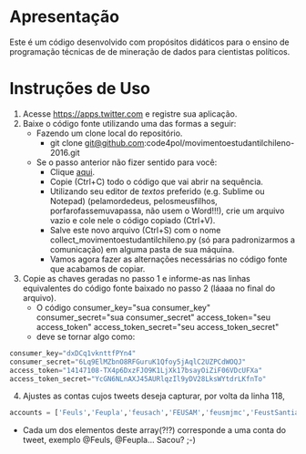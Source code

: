# Apresentação

Este é um código desenvolvido com propósitos didáticos para o ensino de programação técnicas de de mineração de dados para cientistas políticos. 

# Instruções de Uso

1. Acesse https://apps.twitter.com e registre sua aplicação.
2. Baixe o código fonte utilizando uma das formas a seguir:
   * Fazendo um clone local do repositório. 
     * git clone git@github.com:code4pol/movimentoestudantilchileno-2016.git
   * Se o passo anterior não fizer sentido para você:
     * Clique [aqui](https://raw.githubusercontent.com/code4pol/movimentoestudantilchileno-2016/master/collect_movimentoestudantilchileno.py).
     * Copie (Ctrl+C) todo o código que vai abrir na sequência.
     * Utilizando seu editor de *textos* preferido (e.g. Sublime ou Notepad) (pelamordedeus, pelosmeusfilhos, porfarofassemuvapassa, não usem o Word!!!), crie um arquivo vazio e cole nele o código copiado (Ctrl+V).
     * Salve este novo arquivo (Ctrl+S) com o nome collect_movimentoestudantilchileno.py (só para padronizarmos a comunicação) em alguma pasta de sua máquina.
     * Vamos agora fazer as alternações necessárias no código fonte que acabamos de copiar.
3. Copie as chaves geradas no passo 1 e informe-as nas linhas equivalentes do código fonte baixado no passo 2 (láaaa no final do arquivo).
   * O código
        consumer_key="sua consumer_key"
        consumer_secret="sua consumer_secret"
        access_token="seu access_token"
        access_token_secret="seu access_token_secret" 
   * deve se tornar algo como:
```python
consumer_key="dxDCq1vknttfPYn4"
consumer_secret="6Lq9ElMZbnO8RFGuruK1Qfoy5jAqlC2UZPCdWOQJ"
access_token="14147108-TX4p6DxzFJO9K1LjXk17bsayOiZiF06VDcUFXa"
access_token_secret="YcGN6NLnAXJ45AURlqzIl9yDV28LksWYtdrLKfnTo"
```
4. Ajustes as contas cujos tweets deseja capturar, por volta da linha 118, 
```python
accounts = ['Feuls','Feupla','feusach','FEUSAM','feusmjmc','FeustSantiago','FEUTEM','feutfsm','feuv','feuvsantiago','la_fech','FEL_Stgo','FedFEMAE','FECUdeC','FEUDMVina','FEDEUNAP','FEUFRO','feummagallanes','FEDEPUDP','FepPedagogico','confech','creceruc','Estafados_CORFO','infestudiantes','Izquierda_Tuit','izqautonoma','u_informado','privmovilizadas','FELUCHILE','naupuc','jjcc_chile','mesup_Chile','SolidaridadUC','UNE_CHILE','Rdemocratica']
```
   * Cada um dos elementos deste array(?!?) corresponde a uma conta do tweet, exemplo @Feuls, @Feupla... Sacou? ;-)
